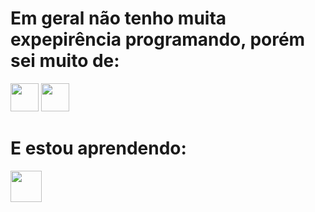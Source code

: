 # Em geral não tenho muita expepirência programando, porém sei muito de:

<img src="https://cdn.jsdelivr.net/gh/devicons/devicon@latest/icons/html5/html5-original-wordmark.svg" style="width: 45px;  flex: 1;" />

<img src="https://cdn.jsdelivr.net/gh/devicons/devicon@latest/icons/css3/css3-original-wordmark.svg" style="width: 45px; box-sizing: 33%; flex: 1;"/>

# E estou aprendendo:

<img src="https://cdn.jsdelivr.net/gh/devicons/devicon@latest/icons/python/python-original-wordmark.svg" style="width: 50px; display: inline-block;" />

<style>
  container: flex;
</style>
